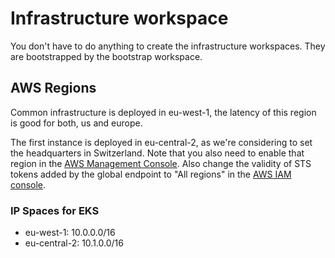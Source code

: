 # Infrastructure workspace

You don't have to do anything to create the infrastructure workspaces. They are
bootstrapped by the bootstrap workspace.

## AWS Regions

Common infrastructure is deployed in eu-west-1, the latency of this region is
good for both, us and europe.

The first instance is deployed in eu-central-2, as we're considering to set the
headquarters in Switzerland. Note that you also need to enable that region in the
[AWS Management Console](https://us-east-1.console.aws.amazon.com/billing/home?region=us-east-1#/account?AWS-Regions).
Also change the validity of STS tokens added by the global endpoint to "All regions"
in the [AWS IAM console](https://us-east-1.console.aws.amazon.com/iamv2/home?region=us-east-1#/account_settings).

### IP Spaces for EKS

- eu-west-1: 10.0.0.0/16
- eu-central-2: 10.1.0.0/16
